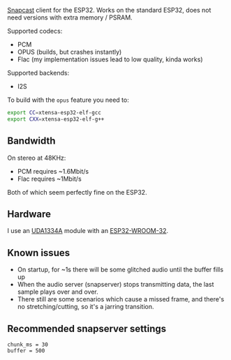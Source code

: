 [Snapcast](https://github.com/badaix/snapcast) client for the ESP32. Works on the standard ESP32, does not need versions with extra memory / PSRAM.

Supported codecs:
- PCM
- OPUS (builds, but crashes instantly)
- Flac (my implementation issues lead to low quality, kinda works)

Supported backends:
- I2S

To build with the `opus` feature you need to:
```bash
export CC=xtensa-esp32-elf-gcc
export CXX=xtensa-esp32-elf-g++
```

## Bandwidth

On stereo at 48KHz:

- PCM requires ~1.6Mbit/s
- Flac requires ~1Mbit/s

Both of which seem perfectly fine on the ESP32.

## Hardware

I use an [UDA1334A](https://nl.aliexpress.com/item/1005006140641304.html) module with an [ESP32-WROOM-32](https://nl.aliexpress.com/item/1005006500507950.html).

## Known issues

- On startup, for ~1s there will be some glitched audio until the buffer fills up
- When the audio server (snapserver) stops transmitting data, the last sample plays over and over.
- There still are some scenarios which cause a missed frame, and there's no stretching/cutting, so it's a jarring transition.

## Recommended snapserver settings

```
chunk_ms = 30
buffer = 500
```
